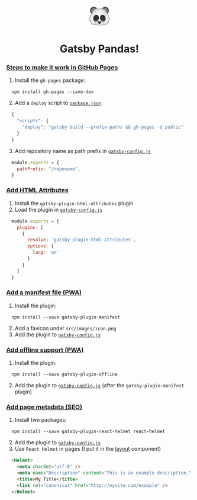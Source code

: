 <p align="center">
  <a href="./src/images/icon.png">
    <img alt="Panda emoji" src="./src/images/icon.png" width="60"/>
  </a>
</p>
<h1 align="center">Gatsby Pandas!</h1>

### [Steps to make it work in GitHub Pages](https://www.gatsbyjs.org/docs/how-gatsby-works-with-github-pages/)
1. Install the `gh-pages` package:
  ```
    npm install gh-pages --save-dev
  ```
2. Add a `deploy` script to [`package.json`](./package.json):
  ```javascript
    {
      "scripts": {
        "deploy": "gatsby build --prefix-paths && gh-pages -d public"
      }
    }
  ```
3. Add repository name as path prefix in [`gatsby-config.js`](./gatsby-config.js)
  ```javascript
    module.exports = {
      pathPrefix: "/reponame",
    }
  ```

### [Add HTML Attributes](https://www.gatsbyjs.org/packages/gatsby-plugin-html-attributes/)
1. Install the `gatsby-plugin-html-attributes` plugin
2. Load the plugin in [`gatsby-config.js`](./gatsby-config.js)
  ```javascript
    module.exports = {
      plugins: [
        {
          resolve: 'gatsby-plugin-html-attributes',
          options: {
            lang: 'en'
          }
        }
      ]
    }
  ```

### [Add a manifest file (PWA)](https://www.gatsbyjs.org/tutorial/part-eight/#add-a-manifest-file)
1. Install the plugin:
  ```
    npm install --save gatsby-plugin-manifest
  ```
2. Add a favicon under `src/images/icon.png`
3. Add the plugin to [`gatsby-config.js`](./gatsby-config.js)

### [Add offline support (PWA)](https://www.gatsbyjs.org/tutorial/part-eight/#add-offline-support)
1. Install the plugin:
  ```
    npm install --save gatsby-plugin-offline
  ```
2. Add the plugin to [`gatsby-config.js`](./gatsby-config.js) (after the `gatsby-plugin-manifest` plugin)

### [Add page metadata (SEO)](https://www.gatsbyjs.org/tutorial/part-eight/#add-page-metadata)
1. Install two packages:
  ```
    npm install --save gatsby-plugin-react-helmet react-helmet
  ```
2. Add the plugin to [`gatsby-config.js`](./gatsby-config.js)
3. Use `React Helmet` in pages (I put it in the [layout](./src/components/layout.js) component)
  ```html
    <Helmet>
      <meta charSet="utf-8" />
      <meta name="Description" content="This is an example description." />
      <title>My Title</title>
      <link rel="canonical" href="http://mysite.com/example" />
    </Helmet>
  ```
